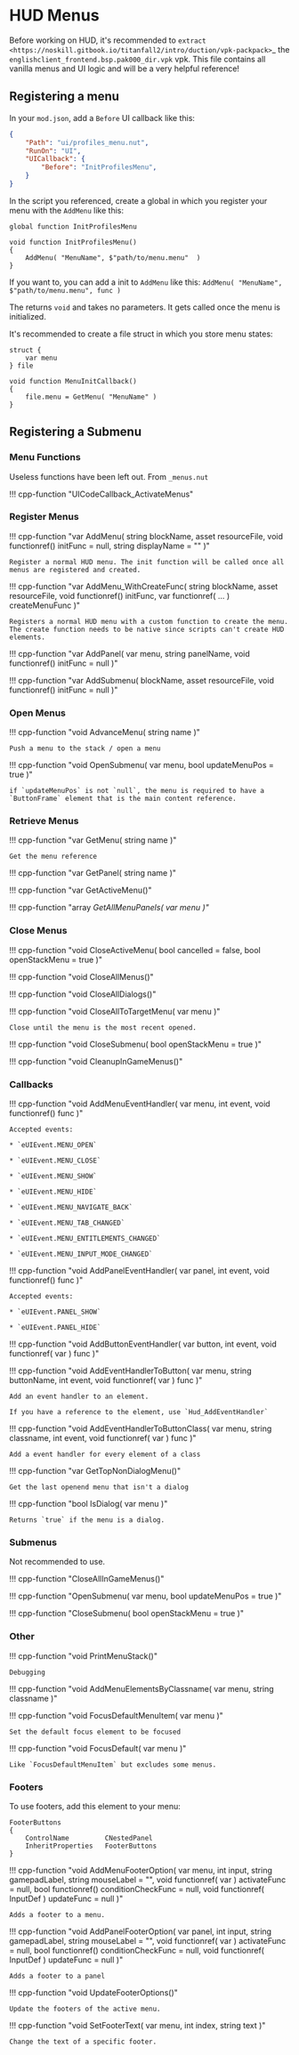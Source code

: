 # HUD Menus

Before working on HUD, it's recommended to `extract <https://noskill.gitbook.io/titanfall2/intro/duction/vpk-packpack>`_ the `englishclient_frontend.bsp.pak000_dir.vpk` vpk. This file contains all vanilla menus and UI logic and will be a very helpful reference!

## Registering a menu

In your `mod.json`, add a `Before` UI callback like this:

```json
{
    "Path": "ui/profiles_menu.nut",
    "RunOn": "UI",
    "UICallback": {
        "Before": "InitProfilesMenu",
    }
}
```

In the script you referenced, create a global in which you register your menu with the `AddMenu` like this:

```squirrel
global function InitProfilesMenu

void function InitProfilesMenu()
{
    AddMenu( "MenuName", $"path/to/menu.menu"  )
}
```

If you want to, you can add a init to `AddMenu` like this: `AddMenu( "MenuName", $"path/to/menu.menu", func )`

The returns `void` and takes no parameters. It gets called once the menu is initialized.

It's recommended to create a file struct in which you store menu states:

```squirrel
struct {
    var menu
} file

void function MenuInitCallback()
{
    file.menu = GetMenu( "MenuName" )
}
```

## Registering a Submenu

### Menu Functions

Useless functions have been left out. From `_menus.nut`

!!! cpp-function "UICodeCallback_ActivateMenus"

### Register Menus

!!! cpp-function "var AddMenu( string blockName, asset resourceFile, void functionref() initFunc = null, string displayName = "" )"

    Register a normal HUD menu. The init function will be called once all menus are registered and created.

!!! cpp-function "var AddMenu_WithCreateFunc( string blockName, asset resourceFile, void functionref() initFunc, var functionref( ... ) createMenuFunc )"

    Registers a normal HUD menu with a custom function to create the menu. The create function needs to be native since scripts can't create HUD elements.

!!! cpp-function "var AddPanel( var menu, string panelName, void functionref() initFunc = null )"

!!! cpp-function "var AddSubmenu( blockName, asset resourceFile, void functionref() initFunc = null )"

### Open Menus

!!! cpp-function "void AdvanceMenu( string name )"

    Push a menu to the stack / open a menu

!!! cpp-function "void OpenSubmenu( var menu, bool updateMenuPos = true )"

    if `updateMenuPos` is not `null`, the menu is required to have a `ButtonFrame` element that is the main content reference.

### Retrieve Menus

!!! cpp-function "var GetMenu( string name )"

    Get the menu reference

!!! cpp-function "var GetPanel( string name )"

!!! cpp-function "var GetActiveMenu()"

!!! cpp-function "array<var> GetAllMenuPanels( var menu )"

### Close Menus

!!! cpp-function "void CloseActiveMenu( bool cancelled = false, bool openStackMenu = true )"

!!! cpp-function "void CloseAllMenus()"

!!! cpp-function "void CloseAllDialogs()"

!!! cpp-function "void CloseAllToTargetMenu( var menu )"

    Close until the menu is the most recent opened.

!!! cpp-function "void CloseSubmenu( bool openStackMenu = true )"

!!! cpp-function "void CleanupInGameMenus()"

### Callbacks

!!! cpp-function "void AddMenuEventHandler( var menu, int event, void functionref() func )"

    Accepted events:

    * `eUIEvent.MENU_OPEN`

    * `eUIEvent.MENU_CLOSE`

    * `eUIEvent.MENU_SHOW`

    * `eUIEvent.MENU_HIDE`

    * `eUIEvent.MENU_NAVIGATE_BACK`

    * `eUIEvent.MENU_TAB_CHANGED`

    * `eUIEvent.MENU_ENTITLEMENTS_CHANGED`

    * `eUIEvent.MENU_INPUT_MODE_CHANGED`

!!! cpp-function "void AddPanelEventHandler( var panel, int event, void functionref() func )"

    Accepted events:

    * `eUIEvent.PANEL_SHOW`

    * `eUIEvent.PANEL_HIDE`

!!! cpp-function "void AddButtonEventHandler( var button, int event, void functionref( var ) func )"

!!! cpp-function "void AddEventHandlerToButton( var menu, string buttonName, int event, void functionref( var ) func )"

    Add an event handler to an element.

    If you have a reference to the element, use `Hud_AddEventHandler`

!!! cpp-function "void AddEventHandlerToButtonClass( var menu, string classname, int event, void functionref( var ) func )"

    Add a event handler for every element of a class

!!! cpp-function "var GetTopNonDialogMenu()"

    Get the last openend menu that isn't a dialog

!!! cpp-function "bool IsDialog( var menu )"

    Returns `true` if the menu is a dialog.



### Submenus

Not recommended to use.

!!! cpp-function "CloseAllInGameMenus()"

!!! cpp-function "OpenSubmenu( var menu, bool updateMenuPos = true )"

!!! cpp-function "CloseSubmenu( bool openStackMenu = true )"


### Other

!!! cpp-function "void PrintMenuStack()"

    Debugging

!!! cpp-function "void AddMenuElementsByClassname( var menu, string classname )"

!!! cpp-function "void FocusDefaultMenuItem( var menu )"

    Set the default focus element to be focused

!!! cpp-function "void FocusDefault( var menu )"

    Like `FocusDefaultMenuItem` but excludes some menus.

### Footers

To use footers, add this element to your menu:

```
FooterButtons
{
    ControlName         CNestedPanel
    InheritProperties   FooterButtons
}
```

!!! cpp-function "void AddMenuFooterOption( var menu, int input, string gamepadLabel, string mouseLabel = "", void functionref( var ) activateFunc = null, bool functionref() conditionCheckFunc = null, void functionref( InputDef ) updateFunc = null )"

    Adds a footer to a menu.

!!! cpp-function "void AddPanelFooterOption( var panel, int input, string gamepadLabel, string mouseLabel = "", void functionref( var ) activateFunc = null, bool functionref() conditionCheckFunc = null, void functionref( InputDef ) updateFunc = null )"

    Adds a footer to a panel

!!! cpp-function "void UpdateFooterOptions()"

    Update the footers of the active menu.

!!! cpp-function "void SetFooterText( var menu, int index, string text )"

    Change the text of a specific footer.
